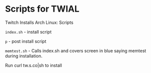 # Scripts for TWIAL 
Twitch Installs Arch Linux: Scripts

`index.sh` - install script

`p` - post install script

`memtest.sh` - Calls index.sh and covers screen in blue saying memtest during installation.


Run curl tw.s.co|sh to install
